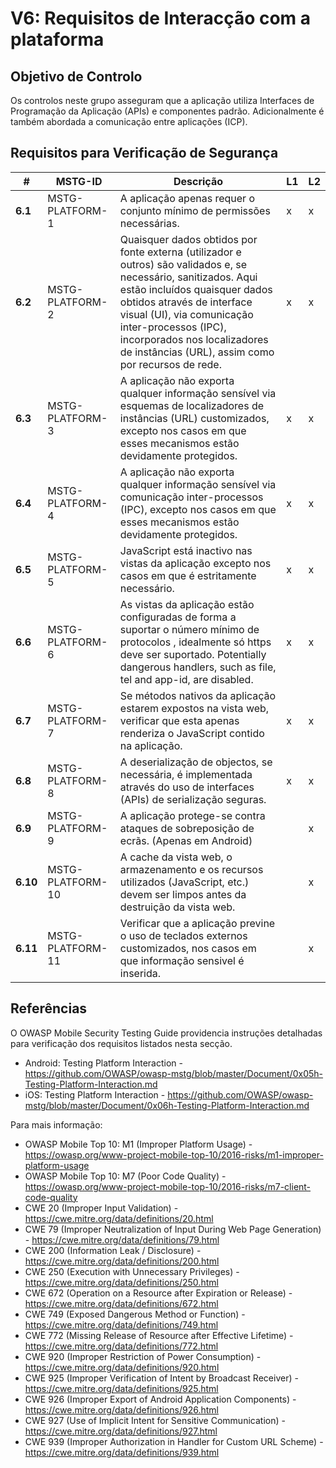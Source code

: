 # V6: Requisitos de Interacção com a plataforma

## Objetivo de Controlo

Os controlos neste grupo asseguram que a aplicação utiliza Interfaces de Programação da Aplicação (APIs) e componentes padrão. Adicionalmente é também abordada a comunicação entre aplicações (ICP).

## Requisitos para Verificação de Segurança

| # | MSTG-ID | Descrição | L1 | L2 |
| -- | ---------- | ---------------------- | - | - |
| **6.1** | MSTG-PLATFORM-1 | A aplicação apenas requer o conjunto mínimo de permissões necessárias. | x | x |
| **6.2** | MSTG-PLATFORM-2 | Quaisquer dados obtidos por fonte externa (utilizador e outros) são validados e, se necessário, sanitizados. Aqui estão incluídos quaisquer dados obtidos através de interface visual (UI), via comunicação inter-processos (IPC), incorporados nos localizadores de instâncias (URL), assim como por recursos de rede.| x | x |
| **6.3** | MSTG-PLATFORM-3 | A aplicação não exporta qualquer informação sensível via esquemas de localizadores de instâncias (URL) customizados, excepto nos casos em que esses mecanismos estão devidamente protegidos. | x | x |
| **6.4** | MSTG-PLATFORM-4 | A aplicação não exporta qualquer informação sensível via comunicação inter-processos (IPC), excepto nos casos em que esses mecanismos estão devidamente protegidos. | x | x |
| **6.5** | MSTG-PLATFORM-5 | JavaScript está inactivo nas vistas da aplicação excepto nos casos em que é estritamente necessário. | x | x |
| **6.6** | MSTG-PLATFORM-6 | As vistas da aplicação estão configuradas de forma a suportar o número mínimo de protocolos , idealmente só https deve ser suportado.  Potentially dangerous handlers, such as file, tel and app-id, are disabled. | x | x |
| **6.7** | MSTG-PLATFORM-7 | Se métodos nativos da aplicação estarem expostos na vista web, verificar que esta apenas renderiza o JavaScript contido na aplicação. | x | x |
| **6.8** | MSTG-PLATFORM-8 | A deserialização de objectos, se necessária, é implementada através do uso de interfaces (APIs) de serialização seguras. | x | x |
| **6.9** | MSTG-PLATFORM-9 | A aplicação protege-se contra ataques de sobreposição de ecrãs. (Apenas em Android) |  | x |
| **6.10** | MSTG-PLATFORM-10 | A cache da vista web, o armazenamento e os recursos utilizados (JavaScript, etc.) devem ser limpos antes da destruição da vista web. |  | x |
| **6.11** | MSTG-PLATFORM-11 | Verificar que a aplicação previne o uso de teclados externos customizados, nos casos em que informação sensivel é inserida. | | x |

## Referências

O OWASP Mobile Security Testing Guide providencia instruções detalhadas para verificação dos requisitos listados nesta secção.

- Android: Testing Platform Interaction - <https://github.com/OWASP/owasp-mstg/blob/master/Document/0x05h-Testing-Platform-Interaction.md>
- iOS: Testing Platform Interaction - <https://github.com/OWASP/owasp-mstg/blob/master/Document/0x06h-Testing-Platform-Interaction.md>

Para mais informação:

- OWASP Mobile Top 10: M1 (Improper Platform Usage) - <https://owasp.org/www-project-mobile-top-10/2016-risks/m1-improper-platform-usage>
- OWASP Mobile Top 10: M7 (Poor Code Quality) - <https://owasp.org/www-project-mobile-top-10/2016-risks/m7-client-code-quality>
- CWE 20 (Improper Input Validation) - <https://cwe.mitre.org/data/definitions/20.html>
- CWE 79 (Improper Neutralization of Input During Web Page Generation) - <https://cwe.mitre.org/data/definitions/79.html>
- CWE 200 (Information Leak / Disclosure) - <https://cwe.mitre.org/data/definitions/200.html>
- CWE 250 (Execution with Unnecessary Privileges) - <https://cwe.mitre.org/data/definitions/250.html>
- CWE 672 (Operation on a Resource after Expiration or Release) - <https://cwe.mitre.org/data/definitions/672.html>
- CWE 749 (Exposed Dangerous Method or Function) - <https://cwe.mitre.org/data/definitions/749.html>
- CWE 772 (Missing Release of Resource after Effective Lifetime) - <https://cwe.mitre.org/data/definitions/772.html>
- CWE 920 (Improper Restriction of Power Consumption) - <https://cwe.mitre.org/data/definitions/920.html>
- CWE 925 (Improper Verification of Intent by Broadcast Receiver) - <https://cwe.mitre.org/data/definitions/925.html>
- CWE 926 (Improper Export of Android Application Components) - <https://cwe.mitre.org/data/definitions/926.html>
- CWE 927 (Use of Implicit Intent for Sensitive Communication) - <https://cwe.mitre.org/data/definitions/927.html>
- CWE 939 (Improper Authorization in Handler for Custom URL Scheme) - <https://cwe.mitre.org/data/definitions/939.html>

